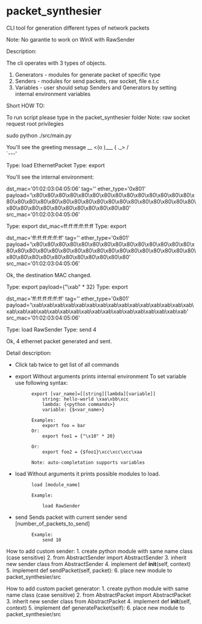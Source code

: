 packet_synthesier
=================

CLI tool for generation different types of network packets

Note: No garantie to work on WinX with RawSender

Description:

The cli operates with 3 types of objects.
1. Generators  - modules for generate packet of specific type
2. Senders     - modules for send packets, raw socket, file e.t.c
3. Variables   - user should setup Senders and Generators by setting internal environment
                 variables

Short HOW TO:

To run script please type in the packet_synthesier folder
Note: raw socket request root privilegies

sudo python ./src/main.py 

You'll see the greeting message
   __
 <(o )___
  ( ._> /  
   `---'   

>>

Type: load EthernetPacket
Type: export

You'll see the internal environment:

dst_mac='01:02:03:04:05:06'
tag=''
ether_type='0x801'
payload='\x80\x80\x80\x80\x80\x80\x80\x80\x80\x80\x80\x80\x80\x80\x80\x80\x80\x80\x80\x80\x80\x80\x80\x80\x80\x80\x80\x80\x80\x80\x80\x80\x80\x80\x80\x80\x80\x80\x80\x80\x80\x80'
src_mac='01:02:03:04:05:06'

Type: export dst_mac=ff:ff:ff:ff:ff:ff
Type: export

dst_mac='ff:ff:ff:ff:ff:ff'
tag=''
ether_type='0x801'
payload='\x80\x80\x80\x80\x80\x80\x80\x80\x80\x80\x80\x80\x80\x80\x80\x80\x80\x80\x80\x80\x80\x80\x80\x80\x80\x80\x80\x80\x80\x80\x80\x80\x80\x80\x80\x80\x80\x80\x80\x80\x80\x80'
src_mac='01:02:03:04:05:06'

Ok, the destination MAC changed.

Type: export payload={"\xab" * 32}
Type: export

dst_mac='ff:ff:ff:ff:ff:ff'
tag=''
ether_type='0x801'
payload='\xab\xab\xab\xab\xab\xab\xab\xab\xab\xab\xab\xab\xab\xab\xab\xab\xab\xab\xab\xab\xab\xab\xab\xab\xab\xab\xab\xab\xab\xab\xab\xab'
src_mac='01:02:03:04:05:06'

Type: load RawSender
Type: send 4

Ok, 4 ethernet packet generated and sent.

Detail description:

- Click tab twice to get list of all commands

- export    Without arguments prints internal environment
            To set variable use following syntax:
            
            export [var_name]=[[string][lambda][variable]]
            	string: hello-world \xaa\xbb\xcc
            	lambda: {<python commands>}
            	variable: {$<var_name>}

            Examples:
            	export foo = bar
            Or:
            	export foo1 = {"\x10" * 20}

            Or:
                export foo2 = {$foo1}\xcc\xcc\xcc\xaa

            Note: auto-completation supports variables

- load    	Without arguments it prints possible modules to load.
 			
 			load [module_name]

 			Example:

 				load RawSender


- send 		Sends packet with current sender
			send [number_of_packets_to_send]

			Example:
				send 10

How to add custom sender:
	1. create python module with same name class (case sensitive)
	2. from AbstractSender import AbstractSender
	3. inherit  new sender class from AbstractSender
	4. implement  def __init__(self, context)
	5. implement def sendPacket(self, packet):
	6. place new module to packet_synthesier/src

How to add custom packet generator:
	1. create python module with same name class (case sensitive)
	2. from AbstractPacket import AbstractPacket
	3. inherit  new sender class from AbstractPacket
	4. implement  def __init__(self, context)
	5. implement def generatePacket(self):
	6. place new module to packet_synthesier/src
	


